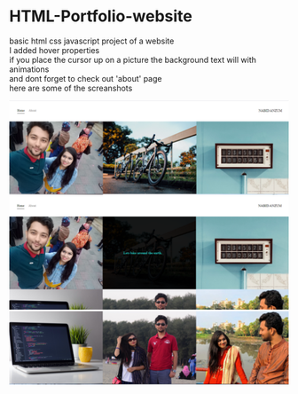 # HTML-Portfolio-website
basic html css javascript project of a website<br>
I added hover properties<br>
if you place the cursor up on a picture the background text will with animations<br>
and dont forget to check out 'about' page<br>
here are some of the screanshots

<img src="images/ss1.png">
<img src="images/ss3.png">
<img src="images/ss2.png">
